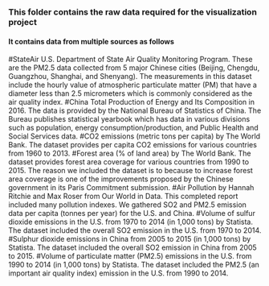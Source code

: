 ### This folder contains the raw data required for the visualization project
#### It contains data from multiple sources as follows

#StateAir U.S. Department of State Air Quality Monitoring Program. These are the PM2.5 data collected from 5 major Chinese cities (Beijing, Chengdu, Guangzhou, Shanghai, and Shenyang). The measurements in this dataset include the hourly value of atmospheric particulate matter (PM) that have a diameter less than 2.5 micrometers which is commonly considered as the air quality index.
#China Total Production of Energy and Its Composition in 2016. The data is provided by the National Bureau of Statistics of China. The Bureau publishes statistical yearbook which has data in various divisions such as population, energy consumption/production, and Public Health and Social Services data.
#CO2 emissions (metric tons per capita) by The World Bank. The dataset provides per capita CO2 emissions for various countries from 1960 to 2013.
#Forest area (% of land area) by The World Bank. The dataset provides forest area coverage for various countries from 1990 to 2015. The reason we included the dataset is to because to increase forest area coverage is one of the improvements proposed by the Chinese government in its Paris Commitment submission.
#Air Pollution by Hannah Ritchie and Max Roser from Our World in Data. This completed report included many pollution indexes. We gathered SO2 and PM2.5 emission data per capita (tonnes per year) for the U.S. and China.
#Volume of sulfur dioxide emissions in the U.S. from 1970 to 2014 (in 1,000 tons) by Statista. The dataset included the overall SO2 emission in the U.S. from 1970 to 2014.
#Sulphur dioxide emissions in China from 2005 to 2015 (in 1,000 tons) by Statista. The dataset included the overall SO2 emission in China from 2005 to 2015.
#Volume of particulate matter (PM2.5) emissions in the U.S. from 1990 to 2014 (in 1,000 tons) by Statista. The dataset included the PM2.5 (an important air quality index) emission in the U.S. from 1990 to 2014.
